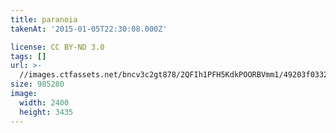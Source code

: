 ```yaml
---
title: paranoia
takenAt: '2015-01-05T22:30:08.000Z'

license: CC BY-ND 3.0
tags: []
url: >-
  //images.ctfassets.net/bncv3c2gt878/2QFIh1PFH5KdkPOORBVmm1/49203f03321b80452a193ab2de922194/paranoia_16209100065_o
size: 985280
image:
  width: 2400
  height: 3435
---
```

